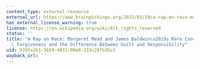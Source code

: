 ```yaml
---
content_type: external-resource
external_url: https://www.brainpickings.org/2015/03/19/a-rap-on-race-margaret-mead-and-james-baldwin/
has_external_license_warning: true
license: https://en.wikipedia.org/wiki/All_rights_reserved
status: ''
title: "A Rap on Race: Margaret Mead and James Baldwin\u2019s Rare Conversation on\
  \ Forgiveness and the Difference Between Guilt and Responsibility"
uid: 939fe2b1-3659-4031-80e8-333c28fb35c3
wayback_url: ''
---
```

